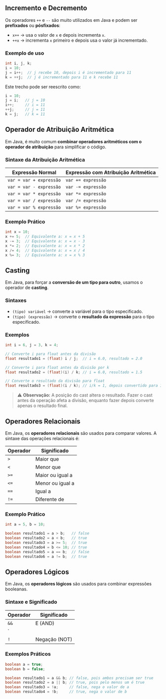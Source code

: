 ## Incremento e Decremento

Os operadores `++` e `--` são muito utilizados em Java e podem ser **prefixados** ou **pósfixados**:

- `x++` → usa o valor de `x` e depois incrementa `x`.
- `++x` → incrementa `x` primeiro e depois usa o valor já incrementado.

### Exemplo de uso

```java
int i, j, k;
i = 10;
j = i++;  // j recebe 10, depois i é incrementado para 11
k = ++j;  // j é incrementado para 11 e k recebe 11
```

Este trecho pode ser reescrito como: 
```java
i = 10;
j = i;   // j = 10
i++;     // i = 11
++j;     // j = 11
k = j;   // k = 11
```

## Operador de Atribuição Aritmética

Em Java, é muito comum **combinar operadores aritméticos com o operador de atribuição** para simplificar o código.

### Sintaxe da Atribuição Aritmética

| Expressão Normal       | Expressão com Atribuição Aritmética |
|------------------------|------------------------------------|
| `var = var + expressão` | `var += expressão`                 |
| `var = var - expressão` | `var -= expressão`                 |
| `var = var * expressão` | `var *= expressão`                 |
| `var = var / expressão` | `var /= expressão`                 |
| `var = var % expressão` | `var %= expressão`                 |

### Exemplo Prático

```java
int x = 10;
x += 5;  // Equivalente a: x = x + 5
x -= 3;  // Equivalente a: x = x - 3
x *= 2;  // Equivalente a: x = x * 2
x /= 4;  // Equivalente a: x = x / 4
x %= 3;  // Equivalente a: x = x % 3
```
## Casting

Em Java, para forçar a **conversão de um tipo para outro**, usamos o operador de **casting**.

### Sintaxes

- `(tipo) variável` → converte a variável para o tipo especificado.  
- `(tipo) (expressão)` → converte o **resultado da expressão** para o tipo especificado.

### Exemplos

```java
int i = 6, j = 3, k = 4;

// Converte i para float antes da divisão
float resultado1 = (float) i / j;  // i = 6.0, resultado = 2.0

// Converte i para float antes da divisão por k
float resultado2 = (float)(i) / k; // i = 6.0, resultado = 1.5

// Converte o resultado da divisão para float
float resultado3 = (float)(i / k); // i/k = 1, depois convertido para 1.0
```

> ⚠️ **Observação:** A posição do cast altera o resultado. Fazer o cast antes da operação afeta a divisão, enquanto fazer depois converte apenas o resultado final.

## Operadores Relacionais

Em Java, os **operadores relacionais** são usados para comparar valores. A sintaxe das operações relacionais é:

| Operador | Significado       |
|----------|-----------------|
| `>`      | Maior que       |
| `<`      | Menor que       |
| `>=`     | Maior ou igual a|
| `<=`     | Menor ou igual a|
| `==`     | Igual a         |
| `!=`     | Diferente de    |

### Exemplo Prático

```java
int a = 5, b = 10;

boolean resultado1 = a > b;   // false
boolean resultado2 = a < b;   // true
boolean resultado3 = a >= 5;  // true
boolean resultado4 = b <= 10; // true
boolean resultado5 = a == b;  // false
boolean resultado6 = a != b;  // true
```

## Operadores Lógicos

Em Java, os **operadores lógicos** são usados para combinar expressões booleanas.  

### Sintaxe e Significado

| Operador | Significado    |
|----------|---------------|
| `&&`     | E (AND)       |
| `||`     | OU (OR)       |
| `!`      | Negação (NOT) |

### Exemplos Práticos

```java
boolean a = true;
boolean b = false;

boolean resultado1 = a && b; // false, pois ambos precisam ser true
boolean resultado2 = a || b; // true, pois pelo menos um é true
boolean resultado3 = !a;     // false, nega o valor de a
boolean resultado4 = !b;     // true, nega o valor de b
```

